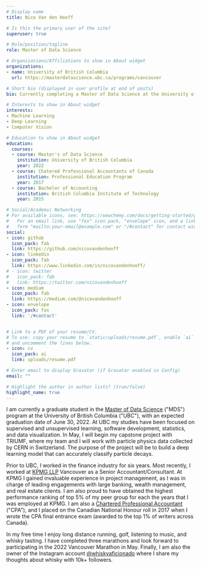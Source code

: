 ```yaml
---
# Display name
title: Nico Van den Hooff

# Is this the primary user of the site?
superuser: true

# Role/position/tagline
role: Master of Data Science

# Organizations/Affiliations to show in About widget
organizations:
- name: University of British Columbia
  url: https://masterdatascience.ubc.ca/programs/vancouver

# Short bio (displayed in user profile at end of posts)
bio: Currently completing a Master of Data Science at the University of British Columbia

# Interests to show in About widget
interests:
- Machine Learning
- Deep Learning
- Computer Vision

# Education to show in About widget
education:
  courses:
  - course: Master's of Data Science
    institution: University of British Columbia
    year: 2022
  - course: Chatered Professional Accountants of Canada
    institution: Professional Education Program
    year: 2017
  - course: Bachelor of Accounting
    institution: British Columbia Institute of Technology
    year: 2015

# Social/Academic Networking
# For available icons, see: https://wowchemy.com/docs/getting-started/page-builder/#icons
#   For an email link, use "fas" icon pack, "envelope" icon, and a link in the
#   form "mailto:your-email@example.com" or "/#contact" for contact widget.
social:
- icon: github
  icon_pack: fab
  link: https://github.com/nicovandenhooff
- icon: linkedin
  icon_pack: fab
  link: https://www.linkedin.com/in/nicovandenhooff/
# - icon: twitter
#   icon_pack: fab
#   link: https://twitter.com/nicovandenhooff
- icon: medium
  icon_pack: fab
  link: https://medium.com/@nicovandenhooff
- icon: envelope
  icon_pack: fas
  link: '/#contact'


# Link to a PDF of your resume/CV.
# To use: copy your resume to `static/uploads/resume.pdf`, enable `ai` icons in `params.toml`, 
# and uncomment the lines below.
- icon: cv
  icon_pack: ai
  link: uploads/resume.pdf

# Enter email to display Gravatar (if Gravatar enabled in Config)
email: ""

# Highlight the author in author lists? (true/false)
highlight_name: true
---
```


I am currently a graduate student in the [Master of Data Science](https://masterdatascience.ubc.ca/) ("MDS") program at the University of British Columbia ("UBC"), with an expected graduation date of June 30, 2022. At UBC my studies have been focused on supervised and unsupervised learning, software development, statistics, and data visualization. In May, I will begin my capstone project with TRIUMF, where my team and I will work with particle physics data collected by CERN in Switzerland. The purpose of the project will be to build a deep learning model that can accurately classify particle decays.

Prior to UBC, I worked in the finance industry for six years.  Most recently, I worked at [KPMG LLP](https://home.kpmg/ca/en/home.html) Vancouver as a Senior Accountant/Consultant.  At KPMG I gained invaluable experience in project management, as I was in charge of leading engagements with large banking, wealth management, and real estate clients. I am also proud to have obtained the highest performance ranking of top 5% of my peer group for each the years that I was employed at KPMG. I am also a [Chartered Professional Accountant](https://www.cpacanada.ca/) ("CPA"), and I placed on the Canadian National Honour roll in 2017 when I wrote the CPA final entrance exam (awarded to the top 1% of writers across Canada).

In my free time I enjoy long distance running, golf, listening to music, and whisky tasting.  I have completed three marathons and look forward to participating in the 2022 Vancouver Marathon in May.  Finally, I am also the owner of the Instagram account [@whiskyaficionado](https://www.instagram.com/whiskyaficionado/?hl=en) where I share my thoughts about whisky with 10k+ followers.
